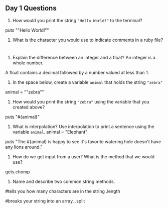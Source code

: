 ## Day 1 Questions

1. How would you print the string `"Hello World!"` to the terminal?

puts ""Hello World!""

1. What is the character you would use to indicate comments in a ruby file?
#

1. Explain the difference between an integer and a float?
An integer is a whole number.

A float contains a decimal followed by a number valued at less than 1.

1. In the space below, create a variable `animal` that holds the string `"zebra"`

animal = ""zebra""

1. How would you print the string `"zebra"` using the variable that you created above?

puts "#{animal}"

1. What is interpolation? Use interpolation to print a sentence using the variable `animal`.
animal = "Elephant"

puts "The #{animal} is happy to see it's favorite watering hole doesn't have any lions around."

1. How do we get input from a user? What is the method that we would use?

gets.chomp


1. Name and describe two common string methods.

#tells you how many characters are in the string
.length  

#breaks your string into an array.
.split
